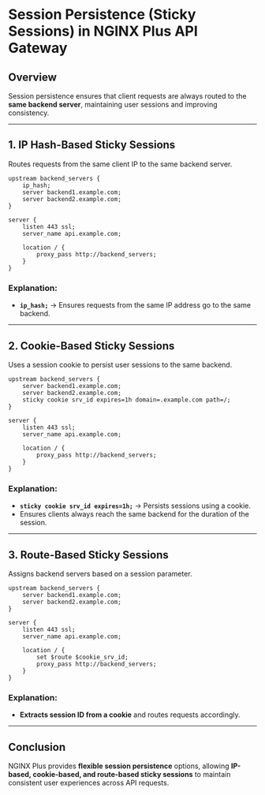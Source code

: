 # Session Persistence (Sticky Sessions) in NGINX Plus API Gateway

## Overview
Session persistence ensures that client requests are always routed to the **same backend server**, maintaining user sessions and improving consistency.

---

## 1. **IP Hash-Based Sticky Sessions**
Routes requests from the same client IP to the same backend server.

```nginx
upstream backend_servers {
    ip_hash;
    server backend1.example.com;
    server backend2.example.com;
}

server {
    listen 443 ssl;
    server_name api.example.com;

    location / {
        proxy_pass http://backend_servers;
    }
}
```

### Explanation:
- **`ip_hash;`** → Ensures requests from the same IP address go to the same backend.

---

## 2. **Cookie-Based Sticky Sessions**
Uses a session cookie to persist user sessions to the same backend.

```nginx
upstream backend_servers {
    server backend1.example.com;
    server backend2.example.com;
    sticky cookie srv_id expires=1h domain=.example.com path=/;
}

server {
    listen 443 ssl;
    server_name api.example.com;

    location / {
        proxy_pass http://backend_servers;
    }
}
```

### Explanation:
- **`sticky cookie srv_id expires=1h;`** → Persists sessions using a cookie.
- Ensures clients always reach the same backend for the duration of the session.

---

## 3. **Route-Based Sticky Sessions**
Assigns backend servers based on a session parameter.

```nginx
upstream backend_servers {
    server backend1.example.com;
    server backend2.example.com;
}

server {
    listen 443 ssl;
    server_name api.example.com;

    location / {
        set $route $cookie_srv_id;
        proxy_pass http://backend_servers;
    }
}
```

### Explanation:
- **Extracts session ID from a cookie** and routes requests accordingly.

---

## Conclusion
NGINX Plus provides **flexible session persistence** options, allowing **IP-based, cookie-based, and route-based sticky sessions** to maintain consistent user experiences across API requests.

